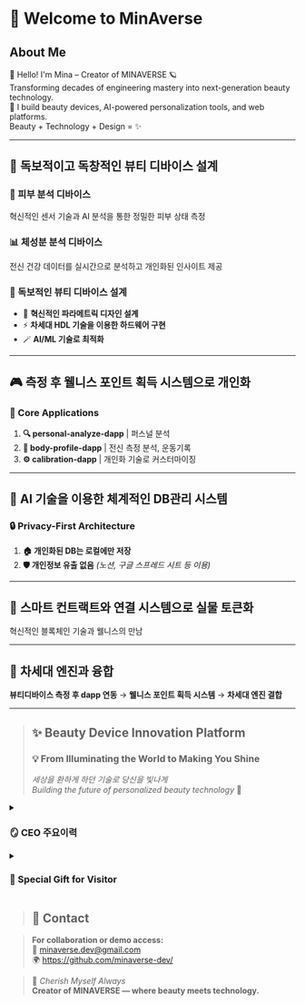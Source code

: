 # 👋 Welcome to MinAverse

## About Me  
👋 Hello! I'm Mina – Creator of MINAVERSE 🪐  
Transforming decades of engineering mastery into next-generation beauty technology.  
💄 I build beauty devices, AI-powered personalization tools, and web platforms.  
Beauty + Technology + Design = ✨

---

## 🎯 독보적이고 독창적인 뷰티 디바이스 설계

### 🔬 피부 분석 디바이스
혁신적인 센서 기술과 AI 분석을 통한 정밀한 피부 상태 측정

### 📊 체성분 분석 디바이스
전신 건강 데이터를 실시간으로 분석하고 개인화된 인사이트 제공

### 🚀 독보적인 뷰티 디바이스 설계
- 🌿 **혁신적인 파라메트릭 디자인 설계**
- ⚡ **차세대 HDL 기술을 이용한 하드웨어 구현**
- 🪄 **AI/ML 기술로 최적화**

---

## 🎮 측정 후 웰니스 포인트 획득 시스템으로 개인화

### 📱 Core Applications

1. **🔍 personal-analyze-dapp** | 퍼스널 분석
2. **💪 body-profile-dapp** | 전신 측정 분석, 운동기록  
3. **⚙️ calibration-dapp** | 개인화 기술로 커스터마이징

---

## 🤖 AI 기술을 이용한 체계적인 DB관리 시스템

### 🔒 Privacy-First Architecture
1. **🏠 개인화된 DB는 로컬에만 저장**
2. **🛡️ 개인정보 유출 없음** *(노션, 구글 스프레드 시트 등 이용)*

---

## 🔗 스마트 컨트랙트와 연결 시스템으로 실물 토큰화

혁신적인 블록체인 기술과 웰니스의 만남

---

## 🚀 차세대 엔진과 융합

**뷰티디바이스 측정 후 dapp 연동** → **웰니스 포인트 획득 시스템** → **차세대 엔진 결합**

---



> ## ✨ Beauty Device Innovation Platform
> 
> ### 💡 From Illuminating the World to Making You Shine
> *세상을 환하게 하던 기술로 당신을 빛나게*  
> *Building the future of personalized beauty technology* 🌟


<details> 
<summary><h3>🪞 CEO 주요이력</h3></summary>  

- ⚡ **Power Plant Layout Design**    
- 🖥️ **Human-Machine-Interface Control**    
- 🔌 **Electrical Design**  
- 🦾 **Artwork Design**  
- ⚙️ **Mechanical Design (CAD/CAM/CAE)**  
- 📋 **Project Management Certification**  
- 💄 **Esthetician**      

</details>

<details> 
<summary><h3>🎁 Special Gift for Visitor</h3></summary>

## Productivity-toolkit
- 업무 관리를 위한 웹 기반 생산성 도구 모음
  
### 일일 업무일지 생성기 [daily-work-log-generator](https://whimsical-kitten-a7d062.netlify.app/)
> 📋 일일 업무일지 생성 및 관리  
> 📊 CSV/JSON/TXT 다양한 형태로 내보내기  
> 💾 로컬 스토리지 자동 저장  
> 📱 반응형 디자인 (모바일 지원)  

### 폴더 구조 생성기 [folder-structure-generator](https://jade-rabanadas-6d1bd1.netlify.app/)
> 프로젝트 폴더 구조를 시각적으로 생성하고 README.md에 활용해보세요

### 폴더 구조 생성기 - 모바일 지원 [mobile_folder_generator](https://silly-pixie-861ed1.netlify.app/)  
> 📱 반응형 디자인 (모바일 지원)  

### 그라디언트 생성기 [gradient-generator](https://earnest-swan-d91f0d.netlify.app/)
> 🎨 색상 추출 기능  
> 🪄 컬러 커스터마이징이 가능한 그라디언트 생성기입니다.  
> 🏳️‍⚧️ CSS 코드로 실시간 반영됩니다.  
> 📱 반응형 디자인 (모바일 지원)  
  
It's Free!

</details>

> ## 📧 Contact

> **For collaboration or demo access:**  
> 📧 [minaverse.dev@gmail.com](mailto:minaverse.dev@gmail.com)  
> 🌍 https://github.com/minaverse-dev/

> 💎 *Cherish Myself Always*  
> **Creator of MINAVERSE — where beauty meets technology.**
